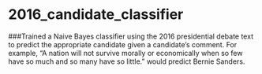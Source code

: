 # 2016_candidate_classifier
###Trained a Naive Bayes classifier using the 2016 presidential debate text to predict the appropriate candidate given a candidate’s comment.  For example, “A nation will not survive morally or economically when so few have so much and so many have so little.” would predict Bernie Sanders.
